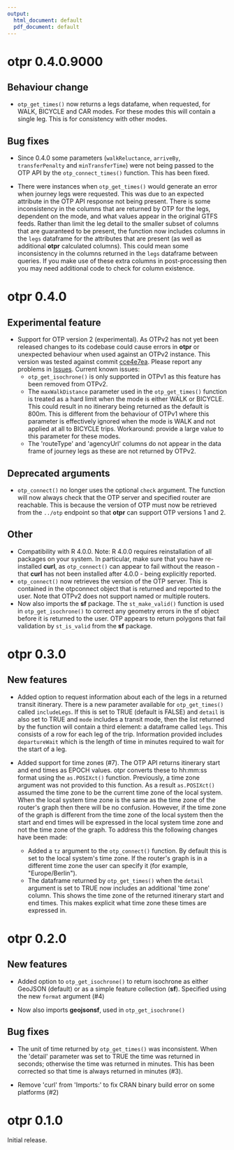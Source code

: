 ```yaml
---
output:
  html_document: default
  pdf_document: default
---
```


# otpr 0.4.0.9000

## Behaviour change

* `otp_get_times()` now returns a legs datafame, when requested, for WALK, BICYCLE 
and CAR modes. For these modes this will contain a single leg. This is for consistency
with other modes.

## Bug fixes

* Since 0.4.0 some parameters (`walkReluctance`, `arriveBy`, `transferPenalty` 
and `minTransferTime`) were not being passed to the OTP API by the
`otp_connect_times()` function. This has been fixed.

* There were instances when `otp_get_times()` would generate an error when journey legs
were requested. This was due to an expected attribute in the OTP API response not 
being present. There is some inconsistency in the columns that are returned by OTP
for the legs, dependent on the mode, and what values appear in the original GTFS feeds.
Rather than limit the leg detail to the smaller subset of columns that are guaranteed
to be present, the function now includes columns in the `legs` dataframe for the attributes
that are present (as well as additional **otpr** calculated columns). This could mean some
inconsistency in the columns returned in the `legs` dataframe between queries.
If you make use of these extra columns in post-processing then you may need additional
code to check for column existence.

# otpr 0.4.0

## Experimental feature

* Support for OTP version 2 (experimental). As OTPv2 has not yet been released
changes to its codebase could cause errors in **otpr** or unexpected behaviour
when used against an OTPv2 instance. This version was tested against commit [cce4e7ea](https://github.com/opentripplanner/OpenTripPlanner/commit/cce4e7ea157948156a67c0552d1a9228c8844b00).
Please report any problems in [Issues](https://github.com/marcusyoung/otpr/issues).
Current known issues:
    * `otp_get_isochrone()` is only supported in OTPv1 as this feature has been removed
    from OTPv2.
    * The `maxWalkDistance` parameter used in the `otp_get_times()` function is treated
    as a hard limit when the mode is either WALK or BICYCLE. This could result in no itinerary being
    returned as the default is 800m. This is different from the behaviour of OTPv1
    where this parameter is effectively ignored when the mode is WALK and not applied at all
    to BICYCLE trips. Workaround: provide a large value to this parameter for these modes.
    * The 'routeType' and 'agencyUrl' columns do not appear in the data frame of
    journey legs as these are not returned by OTPv2. 

## Deprecated arguments

* `otp_connect()` no longer uses the optional `check` argument. The function
will now always check that the OTP server and specified router are reachable. This
is because the version of OTP must now be retrieved from the `../otp` endpoint
so that **otpr** can support OTP versions 1 and 2.

## Other

* Compatibility with R 4.0.0. Note: R 4.0.0 requires reinstallation of all packages
on your system. In particular, make sure that you have re-installed **curl**, 
as `otp_connect()` can appear to fail without the reason - that **curl** has not been
installed after 4.0.0 - being explicitly reported. 
* `otp_connect()` now retrieves the version of the OTP server. This is contained
in the otpconnect object that is returned and reported to the user. Note that OTPv2
does not support named or multiple routers.
* Now also imports the **sf** package. The `st_make_valid()` function is used 
in `otp_get_isochrone()` to correct any geometry errors in the sf object before 
it is returned to the user. OTP appears to return polygons that fail validation
by `st_is_valid` from the **sf** package.

# otpr 0.3.0

## New features

* Added option to request information about each of the legs in a returned 
transit itinerary. There is a new parameter available for `otp_get_times()` called 
`includeLegs`. If this is set to TRUE (default is FALSE) and `detail` is also set
to TRUE and `mode` includes a transit mode, then the list returned by the
function will contain a third element: a dataframe called `legs`. This consists
of a row for each leg of the trip. Information provided includes `departureWait`
which is the length of time in minutes required to wait for the start of a leg.

* Added support for time zones (#7). The OTP API returns itinerary start and end
times as EPOCH values. otpr converts these to hh:mm:ss format using the `as.POSIXct()`
function. Previously, a time zone argument was not provided to this function. As a
result `as.POSIXct()` assumed the time zone to be the current time zone of the local
system. When the local system time zone is the same as the time zone of the
router's graph then there will be no confusion. However, if the time zone of the
graph is different from the time zone of the local system then the start and end
times will be expressed in the local system time zone and not the time zone of the
graph. To address this the following changes have been made:
    * Added a `tz` argument to the `otp_connect()` function. By default this
is set to the local system's time zone. If the router's graph is in a different
time zone the user can specify it (for example, "Europe/Berlin").
    * The dataframe returned by `otp_get_times()` when the `detail` argument is set to
TRUE now includes an additional 'time zone' column. This shows the time zone of 
the returned itinerary start and end times. This makes explicit what time zone
these times are expressed in.


# otpr 0.2.0

## New features
* Added option to `otp_get_isochrone()` to return isochrone as either GeoJSON (default)
or as a simple feature collection (**sf**). Specified using the new `format` argument (#4)

* Now also imports **geojsonsf**, used in `otp_get_isochrone()`

## Bug fixes
* The unit of time returned by `otp_get_times()` was inconsistent. When the 'detail'
parameter was set to TRUE the time was returned in seconds; otherwise the time was
returned in minutes. This has been corrected so that time is always returned in
minutes (#3).

* Remove 'curl' from 'Imports:' to fix CRAN binary build error on some platforms (#2)

# otpr 0.1.0

Initial release.
